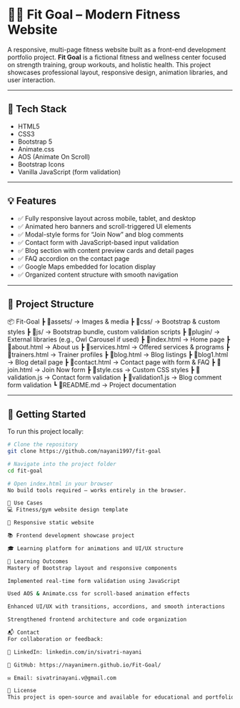 # 🏋️‍♀️ Fit Goal – Modern Fitness Website

A responsive, multi-page fitness website built as a front-end development portfolio project. **Fit Goal** is a fictional fitness and wellness center focused on strength training, group workouts, and holistic health. This project showcases professional layout, responsive design, animation libraries, and user interaction.

---

## 🔧 Tech Stack

- HTML5  
- CSS3  
- Bootstrap 5  
- Animate.css  
- AOS (Animate On Scroll)  
- Bootstrap Icons  
- Vanilla JavaScript (form validation)

---

## 💡 Features

- ✅ Fully responsive layout across mobile, tablet, and desktop  
- ✅ Animated hero banners and scroll-triggered UI elements  
- ✅ Modal-style forms for “Join Now” and blog comments  
- ✅ Contact form with JavaScript-based input validation  
- ✅ Blog section with content preview cards and detail pages  
- ✅ FAQ accordion on the contact page  
- ✅ Google Maps embedded for location display  
- ✅ Organized content structure with smooth navigation

---

## 📁 Project Structure

📦 Fit-Goal
┣ 📂assets/ → Images & media
┣ 📂css/ → Bootstrap & custom styles
┣ 📂js/ → Bootstrap bundle, custom validation scripts
┣ 📂plugin/ → External libraries (e.g., Owl Carousel if used)
┣ 📜index.html → Home page
┣ 📜about.html → About us
┣ 📜services.html → Offered services & programs
┣ 📜trainers.html → Trainer profiles
┣ 📜blog.html → Blog listings
┣ 📜blog1.html → Blog detail page
┣ 📜contact.html → Contact page with form & FAQ
┣ 📜join.html → Join Now form
┣ 📜style.css → Custom CSS styles
┣ 📜validation.js → Contact form validation
┣ 📜validation1.js → Blog comment form validation
┗ 📜README.md → Project documentation

---

## 🚀 Getting Started

To run this project locally:

```bash
# Clone the repository
git clone https://github.com/nayani1997/fit-goal

# Navigate into the project folder
cd fit-goal

# Open index.html in your browser
No build tools required — works entirely in the browser.

📌 Use Cases
💻 Fitness/gym website design template

📱 Responsive static website

📚 Frontend development showcase project

🎓 Learning platform for animations and UI/UX structure

🧠 Learning Outcomes
Mastery of Bootstrap layout and responsive components

Implemented real-time form validation using JavaScript

Used AOS & Animate.css for scroll-based animation effects

Enhanced UI/UX with transitions, accordions, and smooth interactions

Strengthened frontend architecture and code organization

📬 Contact
For collaboration or feedback:

💼 LinkedIn: linkedin.com/in/sivatri-nayani

🐙 GitHub: https://nayanimern.github.io/Fit-Goal/

✉️ Email: sivatrinayani.v@gmail.com

📜 License
This project is open-source and available for educational and portfolio use only.
